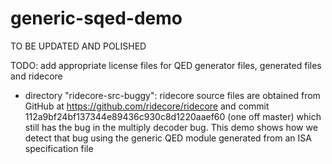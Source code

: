 # generic-sqed-demo

TO BE UPDATED AND POLISHED

TODO: add appropriate license files for QED generator files, generated files and ridecore

- directory "ridecore-src-buggy": ridecore source files are obtained
  from GitHub at https://github.com/ridecore/ridecore and commit
  112a9bf24bf137344e89436c930c8d1220aaef60 (one off master) which
  still has the bug in the multiply decoder bug. This demo shows how
  we detect that bug using the generic QED module generated from an
  ISA specification file

